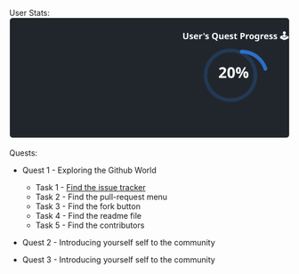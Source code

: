 
  User Stats:<br>
  ![User Draft Stats](/userCards/draft.svg?)

  
Quests:
  - Quest 1 - Exploring the Github World
    - Task 1 - [Find the issue tracker](https://github.com/caiton1/OSS-Doorway/issues/8)
    - Task 2 - Find the pull-request menu
    - Task 3 - Find the fork button
    - Task 4 - Find the readme file
    - Task 5 - Find the contributors
  - Quest 2 - Introducing yourself self to the community

  - Quest 3 - Introducing yourself self to the community
